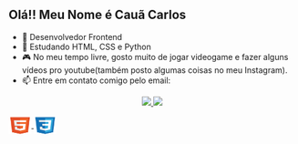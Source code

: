 ## Olá!! Meu Nome é Cauã Carlos

- :telescope: Desenvolvedor Frontend
- :seedling: Estudando HTML, CSS e Python
- :video_game: No meu tempo livre, gosto muito de jogar videogame e fazer alguns vídeos pro youtube(também posto algumas coisas no meu Instagram).
- :mailbox: Entre em contato comigo pelo email:

<div align="center">
  <a href="https://github.com/ThebkrsLin">
  <img height="150em" src="https://github-readme-stats.vercel.app/api?username=ThebkrsLin&show_icons=true&theme=dark&include_all_commits=true&count_private=true"/>
  <img height="150em" src="https://github-readme-stats.vercel.app/api/top-langs/?username=ThebkrsLin&layout=compact&langs_count=7&theme=dark"/>
</div>
<div style="display: inline_block"><br>
  <img align="center" alt="ThebkrsLin-HTML" height="30" width="40" src="https://raw.githubusercontent.com/devicons/devicon/master/icons/html5/html5-original.svg">
  <img align="center" alt="ThebkrsLin-CSS" height="30" width="40" src="https://raw.githubusercontent.com/devicons/devicon/master/icons/css3/css3-original.svg">
</div> 
